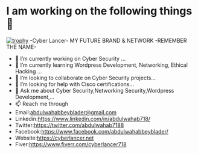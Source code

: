 # I am working on the following things👋

[![trophy](https://github-profile-trophy.vercel.app/?username=abdulwahab718&theme=onedark)](https://github.com/abdulwhab718/github-profile-trophy)
-Cyber Lancer- MY FUTURE BRAND & NETWORK -REMEMBER THE NAME- 
- 🔭 I’m currently working on Cyber Security ...
- 🌱 I’m currently learning Wordpress Development, Networking, Ethical Hacking ...
- 👯 I’m looking to collaborate on Cyber Security projects...
- 🤔 I’m looking for help with Cisco certifications...
- 💬 Ask me about Cyber Security,Networking Security,Wordpress Development,...
- 📫 Reach me through 
- Email:abdulwahabbeyblader@gmail.com
- Linkedin:https://www.linkedin.com/in/abdulwahab718/
- Twitter:https://twitter.com/abdulwahab7188
- Facebook:https://www.facebook.com/abdulwahabbeyblader/
- Website:https://cyberlancer.net
- Fiver:https://www.fiverr.com/cyberlancer718

